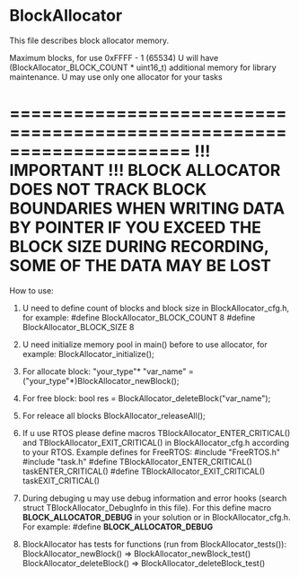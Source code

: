 # BlockAllocator
  This file describes block allocator memory.
 
 Maximum blocks, for use 0xFFFF - 1 (65534)
 U will have (BlockAllocator_BLOCK_COUNT * uint16_t) additional memory
 for library maintenance.
 U may use only one allocator for your tasks
 

 =====================================================================
													!!!	IMPORTANT	!!!
BLOCK ALLOCATOR DOES NOT TRACK BLOCK BOUNDARIES WHEN WRITING DATA BY POINTER
IF YOU EXCEED THE BLOCK SIZE DURING RECORDING, SOME OF THE DATA MAY BE LOST
 =====================================================================

 How to use:
 
 1. U need to define count of blocks and block size in BlockAllocator_cfg.h, for example:
 #define BlockAllocator_BLOCK_COUNT		8 
 #define BlockAllocator_BLOCK_SIZE		8 
 
 2. U need initialize memory pool in main() before to use allocator, for example:
 BlockAllocator_initialize();

 3. For allocate block:
 "your_type"* "var_name" = ("your_type"*)BlockAllocator_newBlock();
 
 4. For free block:
 bool res = BlockAllocator_deleteBlock("var_name");
 
 4. For releace all blocks
 BlockAllocator_releaseAll();
 
 5. If u use RTOS please define macros TBlockAllocator_ENTER_CRITICAL() and
TBlockAllocator_EXIT_CRITICAL() in BlockAllocator_cfg.h according to your RTOS.
Example defines for FreeRTOS:
#include "FreeRTOS.h"
#include "task.h"
#define TBlockAllocator_ENTER_CRITICAL()	taskENTER_CRITICAL()
#define TBlockAllocator_EXIT_CRITICAL()	taskEXIT_CRITICAL()

6. During debuging u may use debug information and error hooks 
(search struct TBlockAllocator_DebugInfo in this file). For this
define macro __BLOCK_ALLOCATOR_DEBUG__ in your solution or in BlockAllocator_cfg.h. For example:
#define __BLOCK_ALLOCATOR_DEBUG__

7. BlockAllocator has tests for functions (run from BlockAllocator_tests()):
	BlockAllocator_newBlock()			=>		BlockAllocator_newBlock_test()
	BlockAllocator_deleteBlock()	=>		BlockAllocator_deleteBlock_test()

